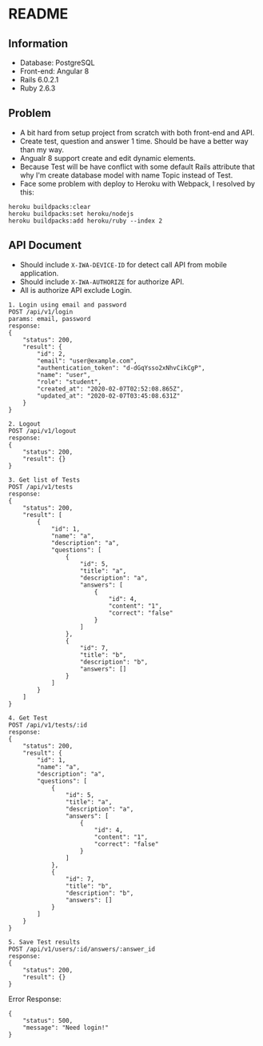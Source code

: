 # README

## Information
- Database: PostgreSQL
- Front-end: Angular 8
- Rails 6.0.2.1
- Ruby 2.6.3

## Problem
- A bit hard from setup project from scratch with both front-end and API.
- Create test, question and answer 1 time. Should be have a better way than my way.
- Angualr 8 support create and edit dynamic elements.
- Because Test will be have conflict with some default Rails attribute that why I'm create database model with name Topic instead of Test.
- Face some problem with deploy to Heroku with Webpack, I resolved by this:
```
heroku buildpacks:clear
heroku buildpacks:set heroku/nodejs
heroku buildpacks:add heroku/ruby --index 2
```

## API Document
- Should include `X-IWA-DEVICE-ID` for detect call API from mobile application.
- Should include `X-IWA-AUTHORIZE` for authorize API.
- All is authorize API exclude Login.
```
1. Login using email and password
POST /api/v1/login
params: email, password
response:
{
    "status": 200,
    "result": {
        "id": 2,
        "email": "user@example.com",
        "authentication_token": "d-dGqYsso2xNhvCikCgP",
        "name": "user",
        "role": "student",
        "created_at": "2020-02-07T02:52:08.865Z",
        "updated_at": "2020-02-07T03:45:08.631Z"
    }
}
```
```
2. Logout
POST /api/v1/logout
response:
{
    "status": 200,
    "result": {}
}
```
```
3. Get list of Tests
POST /api/v1/tests
response:
{
    "status": 200,
    "result": [
        {
            "id": 1,
            "name": "a",
            "description": "a",
            "questions": [
                {
                    "id": 5,
                    "title": "a",
                    "description": "a",
                    "answers": [
                        {
                            "id": 4,
                            "content": "1",
                            "correct": "false"
                        }
                    ]
                },
                {
                    "id": 7,
                    "title": "b",
                    "description": "b",
                    "answers": []
                }
            ]
        }
    ]
}
```
```
4. Get Test
POST /api/v1/tests/:id
response:
{
    "status": 200,
    "result": {
        "id": 1,
        "name": "a",
        "description": "a",
        "questions": [
            {
                "id": 5,
                "title": "a",
                "description": "a",
                "answers": [
                    {
                        "id": 4,
                        "content": "1",
                        "correct": "false"
                    }
                ]
            },
            {
                "id": 7,
                "title": "b",
                "description": "b",
                "answers": []
            }
        ]
    }
}
```
```
5. Save Test results
POST /api/v1/users/:id/answers/:answer_id
response:
{
    "status": 200,
    "result": {}
}
```

Error Response:
```
{
    "status": 500,
    "message": "Need login!"
}
```
